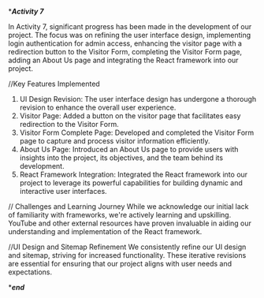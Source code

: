 ****Activity 7***

In Activity 7, significant progress has been made in the development of our project. 
The focus was on refining the user interface design, implementing login authentication for admin access, enhancing the visitor page with a redirection button to the Visitor Form, completing the Visitor Form page, 
adding an About Us page and integrating the React framework into our project.

//Key Features Implemented

1. UI Design Revision: The user interface design has undergone a thorough revision to enhance the overall user experience.
2. Visitor Page: Added a button on the visitor page that facilitates easy redirection to the Visitor Form.
3. Visitor Form Complete Page: Developed and completed the Visitor Form page to capture and process visitor information efficiently.
4. About Us Page: Introduced an About Us page to provide users with insights into the project, its objectives, and the team behind its development.
6. React Framework Integration: Integrated the React framework into our project to leverage its powerful capabilities for building dynamic and interactive user interfaces.

// Challenges and Learning Journey
While we acknowledge our initial lack of familiarity with frameworks, we're actively learning and upskilling. 
YouTube and other external resources have proven invaluable in aiding our understanding and implementation of the React framework. 

//UI Design and Sitemap Refinement
We consistently refine our UI design and sitemap, striving for increased functionality. These iterative revisions are essential for ensuring that our project aligns with user needs and expectations.

****end***
